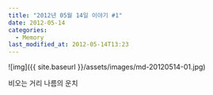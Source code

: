 ```yaml
---
title: "2012년 05월 14일 이야기 #1"
date: 2012-05-14
categories:
  - Memory
last_modified_at: 2012-05-14T13:23
---
```


![img]({{ site.baseurl }}/assets/images/md-20120514-01.jpg)

비오는 거리 나름의 운치